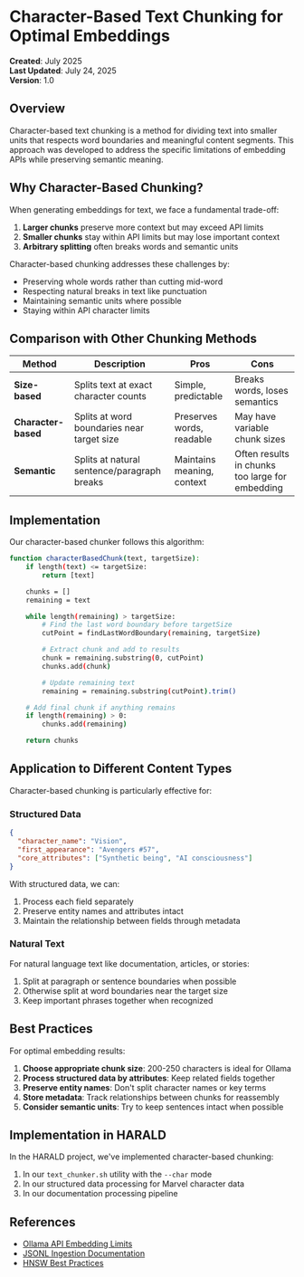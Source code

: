 # Character-Based Text Chunking for Optimal Embeddings

**Created**: July 2025  
**Last Updated**: July 24, 2025  
**Version**: 1.0

## Overview

Character-based text chunking is a method for dividing text into smaller units
that respects word boundaries and meaningful content segments. This approach was
developed to address the specific limitations of embedding APIs while preserving
semantic meaning.

## Why Character-Based Chunking?

When generating embeddings for text, we face a fundamental trade-off:

1. **Larger chunks** preserve more context but may exceed API limits
2. **Smaller chunks** stay within API limits but may lose important context
3. **Arbitrary splitting** often breaks words and semantic units

Character-based chunking addresses these challenges by:

- Preserving whole words rather than cutting mid-word
- Respecting natural breaks in text like punctuation
- Maintaining semantic units where possible
- Staying within API character limits

## Comparison with Other Chunking Methods

<!-- markdownlint-disable MD013 -->

| Method              | Description                                 | Pros                       | Cons                                            |
| ------------------- | ------------------------------------------- | -------------------------- | ----------------------------------------------- |
| **Size-based**      | Splits text at exact character counts       | Simple, predictable        | Breaks words, loses semantics                   |
| **Character-based** | Splits at word boundaries near target size  | Preserves words, readable  | May have variable chunk sizes                   |
| **Semantic**        | Splits at natural sentence/paragraph breaks | Maintains meaning, context | Often results in chunks too large for embedding |

## Implementation

Our character-based chunker follows this algorithm:

```sh
function characterBasedChunk(text, targetSize):
    if length(text) <= targetSize:
        return [text]

    chunks = []
    remaining = text

    while length(remaining) > targetSize:
        # Find the last word boundary before targetSize
        cutPoint = findLastWordBoundary(remaining, targetSize)

        # Extract chunk and add to results
        chunk = remaining.substring(0, cutPoint)
        chunks.add(chunk)

        # Update remaining text
        remaining = remaining.substring(cutPoint).trim()

    # Add final chunk if anything remains
    if length(remaining) > 0:
        chunks.add(remaining)

    return chunks
```

## Application to Different Content Types

Character-based chunking is particularly effective for:

### Structured Data

```json
{
  "character_name": "Vision",
  "first_appearance": "Avengers #57",
  "core_attributes": ["Synthetic being", "AI consciousness"]
}
```

With structured data, we can:

1. Process each field separately
2. Preserve entity names and attributes intact
3. Maintain the relationship between fields through metadata

### Natural Text

For natural language text like documentation, articles, or stories:

1. Split at paragraph or sentence boundaries when possible
2. Otherwise split at word boundaries near the target size
3. Keep important phrases together when recognized

## Best Practices

For optimal embedding results:

1. **Choose appropriate chunk size**: 200-250 characters is ideal for Ollama
2. **Process structured data by attributes**: Keep related fields together
3. **Preserve entity names**: Don't split character names or key terms
4. **Store metadata**: Track relationships between chunks for reassembly
5. **Consider semantic units**: Try to keep sentences intact when possible

## Implementation in HARALD

In the HARALD project, we've implemented character-based chunking:

1. In our `text_chunker.sh` utility with the `--char` mode
2. In our structured data processing for Marvel character data
3. In our documentation processing pipeline

## References

- [Ollama API Embedding Limits](./ollama-embedding-limits.md)
- [JSONL Ingestion Documentation](./jsonl-ingestion.md)
- [HNSW Best Practices](./hnsw-best-practices.md)
